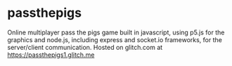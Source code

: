 # passthepigs
Online multiplayer pass the pigs game built in javascript, using p5.js for the graphics and node.js, including express and socket.io frameworks, for the server/client communication.
Hosted on glitch.com at https://passthepigs1.glitch.me

